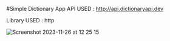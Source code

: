 #Simple Dictionary App 
API USED : http://api.dictionaryapi.dev

Library USED : http





![Screenshot 2023-11-26 at 12 25 15](https://github.com/bimalkaf/Flutter_Dictionary_App/assets/60041910/60db0b3a-4666-4c57-a414-0d70a77a0323)
